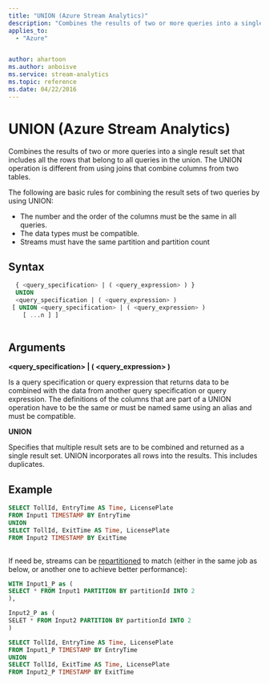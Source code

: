 ```yaml
---
title: "UNION (Azure Stream Analytics)"
description: "Combines the results of two or more queries into a single result set that includes all the rows that belong to all queries in the union."
applies_to: 
  - "Azure"


author: ahartoon
ms.author: anboisve
ms.service: stream-analytics
ms.topic: reference
ms.date: 04/22/2016
---
```

# UNION (Azure Stream Analytics)
  Combines the results of two or more queries into a single result set that includes all the rows that belong to all queries in the union. The UNION operation is different from using joins that combine columns from two tables.  
  
 The following are basic rules for combining the result sets of two queries by using UNION:  
  
-   The number and the order of the columns must be the same in all queries.  
-   The data types must be compatible.
-   Streams must have the same partition and partition count
  
 ## Syntax  
  
```SQL   
  { <query_specification> | ( <query_expression> ) }   
  UNION  
  <query_specification | ( <query_expression> )   
 [ UNION <query_specification> | ( <query_expression> )   
    [ ...n ] ]  
  
```  
  
## Arguments  
 **<query_specification> | ( <query_expression> )**  
  
 Is a query specification or query expression that returns data to be combined with the data from another query specification or query expression. The definitions of the columns that are part of a UNION operation have to be the same or must be named same using an alias and must be compatible.  
  
 **UNION**  
  
 Specifies that multiple result sets are to be combined and returned as a single result set. UNION incorporates all rows into the results. This includes duplicates.  
  
## Example  
  
```SQL  
SELECT TollId, EntryTime AS Time, LicensePlate   
FROM Input1 TIMESTAMP BY EntryTime   
UNION  
SELECT TollId, ExitTime AS Time, LicensePlate   
FROM Input2 TIMESTAMP BY ExitTime  
  
```  
If need be, streams can be [repartitioned](/azure/stream-analytics/repartition) to match (either in the same job as below, or another one to achieve better performance):

```SQL
WITH Input1_P as (
SELECT * FROM Input1 PARTITION BY partitionId INTO 2
),

Input2_P as (
SELET * FROM Input2 PARTITION BY partitionId INTO 2
)

SELECT TollId, EntryTime AS Time, LicensePlate   
FROM Input1_P TIMESTAMP BY EntryTime
UNION  
SELECT TollId, ExitTime AS Time, LicensePlate   
FROM Input2_P TIMESTAMP BY ExitTime
```
  
